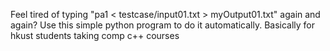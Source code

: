 Feel tired of typing "pa1 < testcase/input01.txt > myOutput01.txt" again and again? Use this simple python program to do it automatically.
Basically for hkust students taking comp c++ courses

